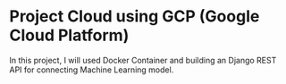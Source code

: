 # Project Cloud using GCP (Google Cloud Platform)

In this project, I will used Docker Container and building an Django REST API for connecting Machine Learning model. 
